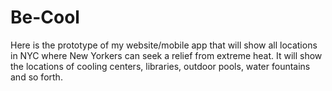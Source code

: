 # Be-Cool
Here is the prototype of my website/mobile app that will show all locations in NYC where New Yorkers can seek a relief from extreme heat. It will show the locations of cooling centers, libraries, outdoor pools, water fountains and so forth.
